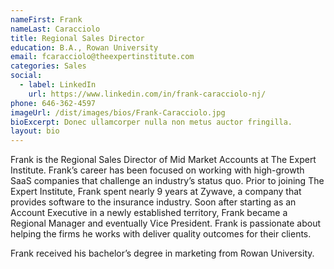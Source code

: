 ```yaml
---
nameFirst: Frank
nameLast: Caracciolo
title: Regional Sales Director
education: B.A., Rowan University
email: fcaracciolo@theexpertinstitute.com
categories: Sales
social:
  - label: LinkedIn
    url: https://www.linkedin.com/in/frank-caracciolo-nj/
phone: 646-362-4597
imageUrl: /dist/images/bios/Frank-Caracciolo.jpg
bioExcerpt: Donec ullamcorper nulla non metus auctor fringilla.
layout: bio
---
```


<p>Frank is the Regional Sales Director of Mid Market Accounts at The Expert Institute. Frank’s career has been focused on working with high-growth SaaS companies that challenge an industry’s status quo. Prior to joining The Expert Institute, Frank spent nearly 9 years at Zywave, a company that provides software to the insurance industry. Soon after starting as an Account Executive in a newly established territory, Frank became a Regional Manager and eventually Vice President. Frank is passionate about helping the firms he works with deliver quality outcomes for their clients.</p>

<p>Frank received his bachelor’s degree in marketing from Rowan University.</p>